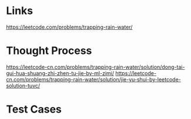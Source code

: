 # Links
https://leetcode.com/problems/trapping-rain-water/

# Thought Process
https://leetcode-cn.com/problems/trapping-rain-water/solution/dong-tai-gui-hua-shuang-zhi-zhen-tu-jie-by-ml-zimi/
https://leetcode-cn.com/problems/trapping-rain-water/solution/jie-yu-shui-by-leetcode-solution-tuvc/

# Test Cases

